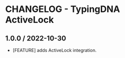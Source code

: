 # CHANGELOG - TypingDNA ActiveLock


## 1.0.0 / 2022-10-30

* [FEATURE] adds ActiveLock integration.

